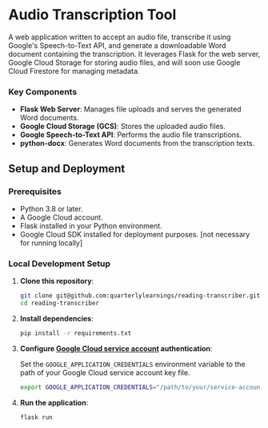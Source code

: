 # Audio Transcription Tool

A web application written to accept an audio file, transcribe it using Google's Speech-to-Text API, and generate a downloadable Word document containing the transcription. It leverages Flask for the web server, Google Cloud Storage for storing audio files, and will soon use Google Cloud Firestore for managing metadata.

<!-- ## Architecture Overview

The application architecture is structured to handle audio file uploads, process them for transcription, and manage both the files and their transcription metadata. -->


### Key Components

- **Flask Web Server**: Manages file uploads and serves the generated Word documents.
- **Google Cloud Storage (GCS)**: Stores the uploaded audio files.
- **Google Speech-to-Text API**: Performs the audio file transcriptions.
- **python-docx**: Generates Word documents from the transcription texts.
<!-- - [FUTURE] **Google Cloud Firestore**: Keeps metadata about the audio files and their transcription statuses. -->

## Setup and Deployment

### Prerequisites

- Python 3.8 or later.
- A Google Cloud account.
- Flask installed in your Python environment.
- Google Cloud SDK installed for deployment purposes. [not necessary for running locally]

### Local Development Setup

1. **Clone this repository**:
   ```bash
   git clone git@github.com:quarterlylearnings/reading-transcriber.git
   cd reading-transcriber
   ``````

2. **Install dependencies**:
    ```bash
    pip install -r requirements.txt
    ```

3. **Configure [Google Cloud service account](https://cloud.google.com/iam/docs/best-practices-for-managing-service-account-keys) authentication**:

    Set the `GOOGLE_APPLICATION_CREDENTIALS` environment variable to the path of your Google Cloud service account key file.

    ```bash
    export GOOGLE_APPLICATION_CREDENTIALS="/path/to/your/service-account-file.json"
    ```

4. **Run the application**:

    ```bash
    flask run
    ```
